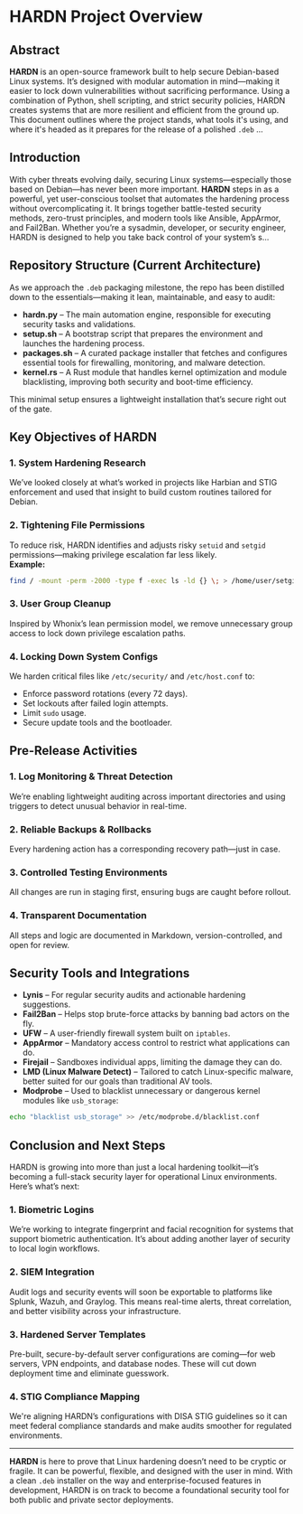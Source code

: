 # HARDN Project Overview

## Abstract  
**HARDN** is an open-source framework built to help secure Debian-based Linux systems. It’s designed with modular automation in mind—making it easier to lock down vulnerabilities without sacrificing performance. Using a combination of Python, shell scripting, and strict security policies, HARDN creates systems that are more resilient and efficient from the ground up. This document outlines where the project stands, what tools it's using, and where it's headed as it prepares for the release of a polished `.deb` ...

## Introduction  
With cyber threats evolving daily, securing Linux systems—especially those based on Debian—has never been more important. **HARDN** steps in as a powerful, yet user-conscious toolset that automates the hardening process without overcomplicating it. It brings together battle-tested security methods, zero-trust principles, and modern tools like Ansible, AppArmor, and Fail2Ban. Whether you’re a sysadmin, developer, or security engineer, HARDN is designed to help you take back control of your system’s s...

## Repository Structure (Current Architecture)  
As we approach the `.deb` packaging milestone, the repo has been distilled down to the essentials—making it lean, maintainable, and easy to audit:

- **hardn.py** – The main automation engine, responsible for executing security tasks and validations.
- **setup.sh** – A bootstrap script that prepares the environment and launches the hardening process.
- **packages.sh** – A curated package installer that fetches and configures essential tools for firewalling, monitoring, and malware detection.
- **kernel.rs** – A Rust module that handles kernel optimization and module blacklisting, improving both security and boot-time efficiency.

This minimal setup ensures a lightweight installation that’s secure right out of the gate.

## Key Objectives of HARDN

### 1. System Hardening Research  
We’ve looked closely at what’s worked in projects like Harbian and STIG enforcement and used that insight to build custom routines tailored for Debian.

### 2. Tightening File Permissions  
To reduce risk, HARDN identifies and adjusts risky `setuid` and `setgid` permissions—making privilege escalation far less likely.  
**Example:**  
```bash
find / -mount -perm -2000 -type f -exec ls -ld {} \; > /home/user/setgid_.txt
```

### 3. User Group Cleanup  
Inspired by Whonix’s lean permission model, we remove unnecessary group access to lock down privilege escalation paths.

### 4. Locking Down System Configs  
We harden critical files like `/etc/security/` and `/etc/host.conf` to:
- Enforce password rotations (every 72 days).
- Set lockouts after failed login attempts.
- Limit `sudo` usage.
- Secure update tools and the bootloader.

## Pre-Release Activities

### 1. Log Monitoring & Threat Detection  
We’re enabling lightweight auditing across important directories and using triggers to detect unusual behavior in real-time.

### 2. Reliable Backups & Rollbacks  
Every hardening action has a corresponding recovery path—just in case.

### 3. Controlled Testing Environments  
All changes are run in staging first, ensuring bugs are caught before rollout.

### 4. Transparent Documentation  
All steps and logic are documented in Markdown, version-controlled, and open for review.

## Security Tools and Integrations

- **Lynis** – For regular security audits and actionable hardening suggestions.  
- **Fail2Ban** – Helps stop brute-force attacks by banning bad actors on the fly.  
- **UFW** – A user-friendly firewall system built on `iptables`.  
- **AppArmor** – Mandatory access control to restrict what applications can do.  
- **Firejail** – Sandboxes individual apps, limiting the damage they can do.  
- **LMD (Linux Malware Detect)** – Tailored to catch Linux-specific malware, better suited for our goals than traditional AV tools.  
- **Modprobe** – Used to blacklist unnecessary or dangerous kernel modules like `usb_storage`:
```bash
echo "blacklist usb_storage" >> /etc/modprobe.d/blacklist.conf
```

## Conclusion and Next Steps

HARDN is growing into more than just a local hardening toolkit—it’s becoming a full-stack security layer for operational Linux environments. Here’s what’s next:

### 1. Biometric Logins  
We’re working to integrate fingerprint and facial recognition for systems that support biometric authentication. It’s about adding another layer of security to local login workflows.

### 2. SIEM Integration  
Audit logs and security events will soon be exportable to platforms like Splunk, Wazuh, and Graylog. This means real-time alerts, threat correlation, and better visibility across your infrastructure.

### 3. Hardened Server Templates  
Pre-built, secure-by-default server configurations are coming—for web servers, VPN endpoints, and database nodes. These will cut down deployment time and eliminate guesswork.

### 4. STIG Compliance Mapping  
We're aligning HARDN’s configurations with DISA STIG guidelines so it can meet federal compliance standards and make audits smoother for regulated environments.

---

**HARDN** is here to prove that Linux hardening doesn’t need to be cryptic or fragile. It can be powerful, flexible, and designed with the user in mind. With a clean `.deb` installer on the way and enterprise-focused features in development, HARDN is on track to become a foundational security tool for both public and private sector deployments.